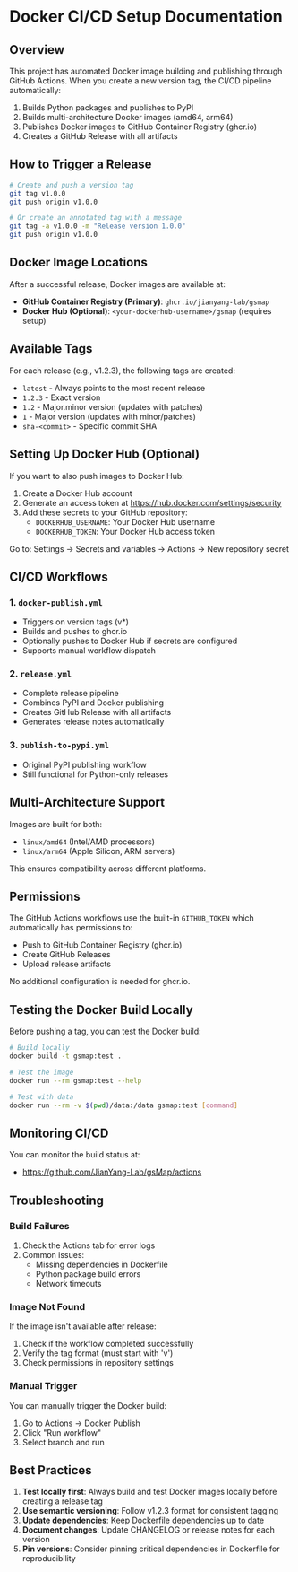 # Docker CI/CD Setup Documentation

## Overview

This project has automated Docker image building and publishing through GitHub Actions. When you create a new version tag, the CI/CD pipeline automatically:

1. Builds Python packages and publishes to PyPI
2. Builds multi-architecture Docker images (amd64, arm64)
3. Publishes Docker images to GitHub Container Registry (ghcr.io)
4. Creates a GitHub Release with all artifacts

## How to Trigger a Release

```bash
# Create and push a version tag
git tag v1.0.0
git push origin v1.0.0

# Or create an annotated tag with a message
git tag -a v1.0.0 -m "Release version 1.0.0"
git push origin v1.0.0
```

## Docker Image Locations

After a successful release, Docker images are available at:

- **GitHub Container Registry (Primary)**: `ghcr.io/jianyang-lab/gsmap`
- **Docker Hub (Optional)**: `<your-dockerhub-username>/gsmap` (requires setup)

## Available Tags

For each release (e.g., v1.2.3), the following tags are created:

- `latest` - Always points to the most recent release
- `1.2.3` - Exact version
- `1.2` - Major.minor version (updates with patches)
- `1` - Major version (updates with minor/patches)
- `sha-<commit>` - Specific commit SHA

## Setting Up Docker Hub (Optional)

If you want to also push images to Docker Hub:

1. Create a Docker Hub account
2. Generate an access token at https://hub.docker.com/settings/security
3. Add these secrets to your GitHub repository:
   - `DOCKERHUB_USERNAME`: Your Docker Hub username
   - `DOCKERHUB_TOKEN`: Your Docker Hub access token

Go to: Settings → Secrets and variables → Actions → New repository secret

## CI/CD Workflows

### 1. `docker-publish.yml`
- Triggers on version tags (v*)
- Builds and pushes to ghcr.io
- Optionally pushes to Docker Hub if secrets are configured
- Supports manual workflow dispatch

### 2. `release.yml`
- Complete release pipeline
- Combines PyPI and Docker publishing
- Creates GitHub Release with all artifacts
- Generates release notes automatically

### 3. `publish-to-pypi.yml`
- Original PyPI publishing workflow
- Still functional for Python-only releases

## Multi-Architecture Support

Images are built for both:
- `linux/amd64` (Intel/AMD processors)
- `linux/arm64` (Apple Silicon, ARM servers)

This ensures compatibility across different platforms.

## Permissions

The GitHub Actions workflows use the built-in `GITHUB_TOKEN` which automatically has permissions to:
- Push to GitHub Container Registry (ghcr.io)
- Create GitHub Releases
- Upload release artifacts

No additional configuration is needed for ghcr.io.

## Testing the Docker Build Locally

Before pushing a tag, you can test the Docker build:

```bash
# Build locally
docker build -t gsmap:test .

# Test the image
docker run --rm gsmap:test --help

# Test with data
docker run --rm -v $(pwd)/data:/data gsmap:test [command]
```

## Monitoring CI/CD

You can monitor the build status at:
- https://github.com/JianYang-Lab/gsMap/actions

## Troubleshooting

### Build Failures

1. Check the Actions tab for error logs
2. Common issues:
   - Missing dependencies in Dockerfile
   - Python package build errors
   - Network timeouts

### Image Not Found

If the image isn't available after release:
1. Check if the workflow completed successfully
2. Verify the tag format (must start with 'v')
3. Check permissions in repository settings

### Manual Trigger

You can manually trigger the Docker build:
1. Go to Actions → Docker Publish
2. Click "Run workflow"
3. Select branch and run

## Best Practices

1. **Test locally first**: Always build and test Docker images locally before creating a release tag
2. **Use semantic versioning**: Follow v1.2.3 format for consistent tagging
3. **Update dependencies**: Keep Dockerfile dependencies up to date
4. **Document changes**: Update CHANGELOG or release notes for each version
5. **Pin versions**: Consider pinning critical dependencies in Dockerfile for reproducibility